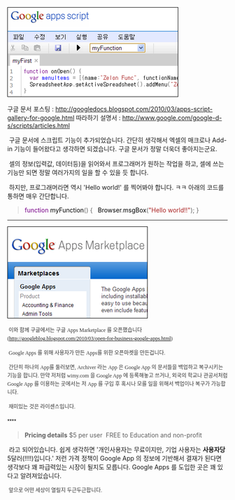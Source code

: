 <img src="googleAppsScript.png" width="391" height="205" />

구글 문서 포스팅 : <http://googledocs.blogspot.com/2010/03/apps-script-gallery-for-google.html>
따라하기 설명서 : <http://www.google.com/google-d-s/scripts/articles.html>

 구글 문서에 스크립트 기능이 추가되었습니다. 간단히 생각해서 엑셀의 매크로나 Add-in 기능이 들어왔다고 생각하면 되겠습니다. 구글 문서가 정말 더욱더 좋아지는군요.

 셀의 정보(입력값, 데이터등)을 읽어와서 프로그래머가 원하는 작업을 하고, 셀에 쓰는 기능만 되면 정말 여러가지의 일을 할 수 있을 듯 합니다.

 하지만, 프로그래머라면 역시 'Hello world!' 를 찍어봐야 합니다. ㅋㅋ 아래의 코드를 통하면 매우 간단합니다.

<span class="Apple-style-span" style="color: rgb(102, 102, 102); font-family: monospace; line-height: normal; font-size: 13px; white-space: nowrap; "><span class="js-keyword" style="color: rgb(119, 0, 136); "></span></span>
> <span class="js-keyword" style="color: rgb(119, 0, 136); ">function </span><span class="js-variable" style="color: black; ">myFunction</span><span class="js-punctuation" style="color: rgb(102, 102, 102); ">(</span><span class="js-punctuation" style="color: rgb(102, 102, 102); ">)</span>
> <span class="js-punctuation" style="color: rgb(102, 102, 102); ">{</span>
> <span class="whitespace">  </span><span class="js-variable" style="color: black; ">Browser</span><span class="js-punctuation" style="color: rgb(102, 102, 102); ">.</span><span class="js-property" style="color: black; ">msgBox</span><span class="js-punctuation" style="color: rgb(102, 102, 102); ">(</span><span class="js-string" style="color: rgb(170, 34, 34); ">"Hello world!!"</span><span class="js-punctuation" style="color: rgb(102, 102, 102); ">)</span><span class="js-punctuation" style="color: rgb(102, 102, 102); ">;</span>
> <span class="js-punctuation" style="color: rgb(102, 102, 102); ">}</span>

<span class="js-punctuation" style="color: rgb(102, 102, 102); "></span>

<span class="Apple-style-span" style="font-size: 13px; line-height: normal; white-space: nowrap;">
</span>

<span class="Apple-style-span" style="font-size: 13px; line-height: normal; white-space: nowrap;"></span>

------------------------------------------------------------------------

<img src="googleAppsMarketplace.png" width="321" height="210" />

<span class="Apple-style-span" style="font-size: 13px; line-height: normal; white-space: nowrap;"><span class="Apple-style-span" style="color: rgb(51, 51, 51); font-family: 굴림; white-space: normal; font-size: 12px; line-height: 18px; "> 이와 함께 구글에서는 구글 Apps Marketplace 를 오픈했습니다(<http://googleblog.blogspot.com/2010/03/open-for-business-google-apps.html>)</span></span>

<span class="Apple-style-span" style="font-size: 13px; line-height: normal; white-space: nowrap;"><span class="Apple-style-span" style="color: rgb(51, 51, 51); font-family: 굴림; white-space: normal; font-size: 12px; line-height: 18px; ">
</span></span>

<span class="Apple-style-span" style="font-size: 13px; line-height: normal; white-space: nowrap;"><span class="Apple-style-span" style="color: rgb(51, 51, 51); font-family: 굴림; white-space: normal; font-size: 12px; line-height: 18px; "> Google Apps 를 위해 사용자가 만든 Apps를 위한 오픈마켓을 만든겁니다.</span></span>

<span class="Apple-style-span" style="font-size: 13px; line-height: normal; white-space: nowrap;"><span class="Apple-style-span" style="color: rgb(51, 51, 51); font-family: 굴림; white-space: normal; font-size: 12px; line-height: 18px; ">
</span></span>

<span class="Apple-style-span" style="font-size: 13px; line-height: normal; white-space: nowrap;"><span class="Apple-style-span" style="color: rgb(51, 51, 51); font-family: 굴림; white-space: normal; font-size: 12px; line-height: 18px; "> 간단히 하나의 App를 둘러보면, Archiver 라는 App 은 Google App 의 문서들을 백업하고 복구시키는 기능을 합니다. 만약 저처럼 wimy.com 을 Google App 에 등록해놓고 쓰거나, 외국의 학교나 관공서처럼 Google App 를 이용하는 곳에서는 저 App 를 구입 후 혹시나 모를 일을 위해서 백업이나 복구가 가능합니다.</span></span>

<span class="Apple-style-span" style="font-size: 13px; line-height: normal; white-space: nowrap;"><span class="Apple-style-span" style="color: rgb(51, 51, 51); font-family: 굴림; white-space: normal; font-size: 12px; line-height: 18px; ">
</span></span>

<span class="Apple-style-span" style="font-size: 13px; line-height: normal; white-space: nowrap;"><span class="Apple-style-span" style="color: rgb(51, 51, 51); font-family: 굴림; white-space: normal; font-size: 12px; line-height: 18px; "> 재미있는 것은 라이센스입니다.</span></span>

<span class="Apple-style-span" style="font-size: 13px; line-height: normal; white-space: nowrap;"><span class="Apple-style-span" style="color: rgb(51, 51, 51); font-family: 굴림; white-space: normal; font-size: 12px; line-height: 18px; ">
</span></span>

<span class="Apple-style-span" style="font-size: 13px; line-height: normal; white-space: nowrap;"><span class="Apple-style-span" style="color: rgb(51, 51, 51); font-family: 굴림; white-space: normal; font-size: 12px; line-height: 18px; "><span class="Apple-style-span" style="color: rgb(0, 0, 0); font-family: Arial, sans-serif; line-height: normal; font-size: 13px; border-collapse: collapse; ">****</span></span></span>
> **Pricing details**
> <span id="solutionPricing">$5 per user 
> FREE to Education and non-profit</span>

<span id="solutionPricing"></span>

<span class="Apple-style-span" style="font-size: 13px; line-height: normal; white-space: nowrap;"><span class="Apple-style-span" style="color: rgb(51, 51, 51); font-family: 굴림; white-space: normal; font-size: 12px; line-height: 18px; ">
</span></span>

 라고 되어있습니다. 쉽게 생각하면 '개인사용자는 무료이지만, 기업 사용자는 **사용자당** 5달러(!!!!)입니다.' 저런 가격 정책이 Google App 의 정보에 기반해서 결재가 된다면 생각보다 꽤 파급력있는 시장이 될지도 모릅니다. Google Apps 를 도입한 곳은 꽤 있다고 알려져있습니다.

<span class="Apple-style-span" style="font-size: 13px; line-height: normal; white-space: nowrap;"><span class="Apple-style-span" style="color: rgb(51, 51, 51); font-family: 굴림; white-space: normal; font-size: 12px; line-height: 18px; ">
</span></span>

<span class="Apple-style-span" style="font-size: 13px; line-height: normal; white-space: nowrap;"><span class="Apple-style-span" style="color: rgb(51, 51, 51); font-family: 굴림; white-space: normal; font-size: 12px; line-height: 18px; "> 앞으로 어떤 세상이 열릴지 두근두근합니다.</span></span>

<span class="Apple-style-span" style="font-size: 13px; line-height: normal; white-space: nowrap;"><span class="Apple-style-span" style="color: rgb(51, 51, 51); font-family: 굴림; white-space: normal; font-size: 12px; line-height: 18px; ">
</span></span>
